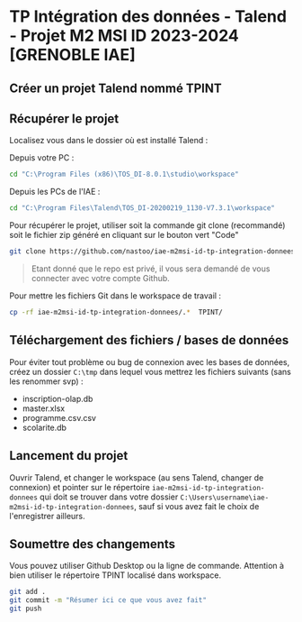 # TP Intégration des données - Talend - Projet M2 MSI ID 2023-2024 [GRENOBLE IAE]

## Créer un projet Talend nommé TPINT

## Récupérer le projet

Localisez vous dans le dossier où est installé Talend : 

Depuis votre PC : 
```bash
cd "C:\Program Files (x86)\TOS_DI-8.0.1\studio\workspace"
```

Depuis les PCs de l'IAE : 
```bash
cd "C:\Program Files\Talend\TOS_DI-20200219_1130-V7.3.1\workspace"
```

Pour récupérer le projet, utiliser soit la commande git clone (recommandé) soit le fichier zip généré en cliquant sur le bouton vert "Code"
```bash
git clone https://github.com/nastoo/iae-m2msi-id-tp-integration-donnees/
```

> Etant donné que le repo est privé, il vous sera demandé de vous connecter avec votre compte Github. 


Pour mettre les fichiers Git dans le workspace de travail : 
```bash
cp -rf iae-m2msi-id-tp-integration-donnees/.*  TPINT/
```


## Téléchargement des fichiers / bases de données

Pour éviter tout problème ou bug de connexion avec les bases de données, créez un dossier `C:\tmp` dans lequel vous mettrez les fichiers suivants (sans les renommer svp) : 
- inscription-olap.db
- master.xlsx
- programme.csv.csv
- scolarite.db

## Lancement du projet

Ouvrir Talend, et changer le  workspace (au sens Talend, changer de connexion) et pointer sur le répertoire `iae-m2msi-id-tp-integration-donnees` qui doit se trouver dans votre dossier `C:\Users\username\iae-m2msi-id-tp-integration-donnees`, sauf si vous avez fait le choix de l'enregistrer ailleurs.


## Soumettre des changements

Vous pouvez utiliser Github Desktop ou la ligne de commande. Attention à bien utiliser le répertoire TPINT localisé dans workspace. 

```bash
git add . 
git commit -m "Résumer ici ce que vous avez fait"
git push 
```
